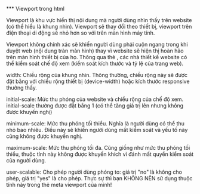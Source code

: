 *** Viewport trong html

Viewport là khu vực hiển thị nội dung mà người dùng nhìn thấy trên website (có thể hiểu là khung nhìn). Viewport sẽ thay đổi theo thiết bị, viewport trên điện thoại di động sẽ nhỏ hơn so với trên màn hình máy tính.

Viewport không chính xác sẽ khiến người dùng phải cuộn ngang trong khi duyệt web (nội dung tràn màn hình) thay vì website sẽ hiện thị hoàn hảo trên màn hình thiết bị của họ. Thông qua thẻ <meta>, các nhà thiết kế website có thể kiểm soát chế độ xem (kiểm soát kích thước và tỷ lệ của trang web).

width: Chiều rộng của khung nhìn. Thông thường, chiều rộng này sẽ được đặt bằng với chiều rộng thiết bị (device-width) hoặc kích thước responsive thường thấy.

initial-scale: Mức thu phóng của website và chiều rộng của chế độ xem. initial-scale thường được đặt bằng 1 (có thể tăng giá trị lên nhưng không được khuyến nghị)

minimum-scale: Mức thu phóng tối thiểu. Nghĩa là người dùng có thể thu nhỏ bao nhiêu. Điều này sẽ khiến người dùng mất kiểm soát và yếu tố này cũng không được khuyến nghị.

maximum-scale: Mức thu phóng tối đa. Cũng giống như mức thu phóng tối thiểu, thuộc tính này không được khuyến khích vì đánh mất quyền kiểm soát của người dùng.

user-scalable: Cho phép người dùng phóng to: giá trị "no" là không cho phép, giá trị "yes" là cho phép. Thực sự thì bạn KHÔNG NÊN sử dụng thuộc tính này trong thẻ meta viewport của mình!